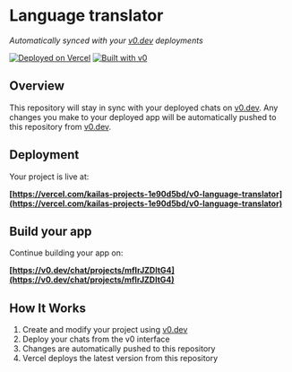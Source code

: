 # Language translator

*Automatically synced with your [v0.dev](https://v0.dev) deployments*

[![Deployed on Vercel](https://img.shields.io/badge/Deployed%20on-Vercel-black?style=for-the-badge&logo=vercel)](https://vercel.com/kailas-projects-1e90d5bd/v0-language-translator)
[![Built with v0](https://img.shields.io/badge/Built%20with-v0.dev-black?style=for-the-badge)](https://v0.dev/chat/projects/mfIrJZDltG4)

## Overview

This repository will stay in sync with your deployed chats on [v0.dev](https://v0.dev).
Any changes you make to your deployed app will be automatically pushed to this repository from [v0.dev](https://v0.dev).

## Deployment

Your project is live at:

**[https://vercel.com/kailas-projects-1e90d5bd/v0-language-translator](https://vercel.com/kailas-projects-1e90d5bd/v0-language-translator)**

## Build your app

Continue building your app on:

**[https://v0.dev/chat/projects/mfIrJZDltG4](https://v0.dev/chat/projects/mfIrJZDltG4)**

## How It Works

1. Create and modify your project using [v0.dev](https://v0.dev)
2. Deploy your chats from the v0 interface
3. Changes are automatically pushed to this repository
4. Vercel deploys the latest version from this repository